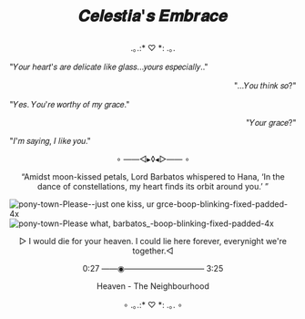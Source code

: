 # <p align="center">𝑪𝒆𝒍𝒆𝒔𝒕𝒊𝒂'𝒔 𝑬𝒎𝒃𝒓𝒂𝒄𝒆</p>

<p align="center">.｡.:* ♡ *: .｡.</p>

<p align="left">"𝑌𝑜𝑢𝑟 ℎ𝑒𝑎𝑟𝑡'𝑠 𝑎𝑟𝑒 𝑑𝑒𝑙𝑖𝑐𝑎𝑡𝑒 𝑙𝑖𝑘𝑒 𝑔𝑙𝑎𝑠𝑠...𝑦𝑜𝑢𝑟𝑠 𝑒𝑠𝑝𝑒𝑐𝑖𝑎𝑙𝑙𝑦.."</p>

<p align="right">"...𝑌𝑜𝑢 𝑡ℎ𝑖𝑛𝑘 𝑠𝑜?"</p>

<p align="left">"𝑌𝑒𝑠. 𝑌𝑜𝑢'𝑟𝑒 𝑤𝑜𝑟𝑡ℎ𝑦 𝑜𝑓 𝑚𝑦 𝑔𝑟𝑎𝑐𝑒."</p>

<p align="right">"𝑌𝑜𝑢𝑟 𝑔𝑟𝑎𝑐𝑒?"</p>

<p align="left">"𝐼'𝑚 𝑠𝑎𝑦𝑖𝑛𝑔, 𝐼 𝑙𝑖𝑘𝑒 𝑦𝑜𝑢."</p>

<p align="center">∘ ——◅▸◊◂▻—— ∘</p>

<p align="center">“Amidst moon-kissed petals, Lord Barbatos whispered to Hana, ‘In the dance of constellations, my heart finds its orbit around you.’ ”</p> 

  ![pony-town-Please--just one kiss, ur grce-boop-blinking-fixed-padded-4x](https://github.com/OurDivineLove/OurDivineLove/assets/153145826/c07e7ece-e27b-4175-b58d-709f78192c1e
) ![pony-town-Please what, barbatos_-boop-blinking-fixed-padded-4x](https://github.com/OurDivineLove/OurDivineLove/assets/153145826/fe69b1cb-729a-4590-9a2b-fcb9dce29c23)

<p align="center"> ▻ I would die for your heaven. I could lie here forever, everynight we're together.◅</p>
<P align="center">0:27 ——◉—————————— 3:25</P>
<p align="center">Heaven - The Neighbourhood</p>

<p align="center">∘ .｡.:* ♡ *: .｡. ∘</p>
